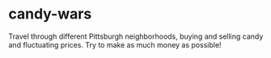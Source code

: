 # candy-wars
Travel through different Pittsburgh neighborhoods, buying and selling candy and fluctuating prices. Try to make as much money as possible!
